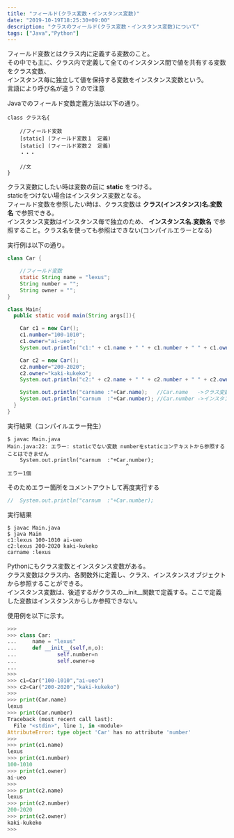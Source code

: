 ```yaml
---
title: "フィールド(クラス変数・インスタンス変数)"
date: "2019-10-19T18:25:30+09:00"
description: "クラスのフィールド(クラス変数・インスタンス変数)について"
tags: ["Java","Python"]
---
```


フィールド変数とはクラス内に定義する変数のこと。  
その中でも主に、クラス内で定義して全てのインスタンス間で値を共有する変数をクラス変数、  
インスタンス毎に独立して値を保持する変数をインスタンス変数という。  
言語により呼び名が違う？ので注意  

<div class="note_content_by_programming_language" id="note_content_Java">

Javaでのフィールド変数定義方法は以下の通り。

```
class クラス名{

    //フィールド変数
    [static] (フィールド変数１　定義)
    [static] (フィールド変数２　定義)
    ・・・

    //文
}
```

クラス変数にしたい時は変数の前に **static** をつける。  
staticをつけない場合はインスタンス変数となる。  
フィールド変数を参照したい時は、クラス変数は **クラス(インスタンス)名.変数名** で参照できる。  
インスタンス変数はインスタンス毎で独立のため、 **インスタンス名.変数名** で参照すること。クラス名を使っても参照はできない(コンパイルエラーとなる)  

実行例は以下の通り。  

```java
class Car {

    //フィールド変数
    static String name = "lexus";
    String number = "";
    String owner = "";
}

class Main{
  public static void main(String args[]){

    Car c1 = new Car();
    c1.number="100-1010";
    c1.owner="ai-ueo";
    System.out.println("c1:" + c1.name + " " + c1.number + " " + c1.owner);

    Car c2 = new Car();
    c2.number="200-2020";
    c2.owner="kaki-kukeko";
    System.out.println("c2:" + c2.name + " " + c2.number + " " + c2.owner);

    System.out.println("carname :"+Car.name);   //Car.name   ->クラス変数なのでクラス名.変数名で参照できる
    System.out.println("carnum  :"+Car.number); //Car.number ->インスタンス変数なのでクラス名からは参照できない(エラー)
  }
}
```

実行結果（コンパイルエラー発生）

```
$ javac Main.java
Main.java:22: エラー: staticでない変数 numberをstaticコンテキストから参照することはできません
    System.out.println("carnum  :"+Car.number); 
                                      ^
エラー1個
```

そのためエラー箇所をコメントアウトして再度実行する  

```java
//  System.out.println("carnum  :"+Car.number);
```

実行結果

```
$ javac Main.java
$ java Main
c1:lexus 100-1010 ai-ueo
c2:lexus 200-2020 kaki-kukeko
carname :lexus
```

</div>
<div class="note_content_by_programming_language" id="note_content_Python">

Pythonにもクラス変数とインスタンス変数がある。  
クラス変数はクラス内、各関数外に定義し、クラス、インスタンスオブジェクトから参照することができる。  
インスタンス変数は、後述するがクラスの__init__関数で定義する。ここで定義した変数はインスタンスからしか参照できない。  

使用例を以下に示す。  

```python
>>> 
>>> class Car:
...     name = "lexus"
...     def __init__(self,n,o):
...             self.number=n
...             self.owner=o
... 
>>> 
>>> c1=Car("100-1010","ai-ueo")
>>> c2=Car("200-2020","kaki-kukeko")
>>> 
>>> print(Car.name)
lexus
>>> print(Car.number)
Traceback (most recent call last):
  File "<stdin>", line 1, in <module>
AttributeError: type object 'Car' has no attribute 'number'
>>> 
>>> print(c1.name)
lexus
>>> print(c1.number)
100-1010
>>> print(c1.owner)
ai-ueo
>>> 
>>> print(c2.name)
lexus
>>> print(c2.number)
200-2020
>>> print(c2.owner)
kaki-kukeko
>>> 
```

</div>
